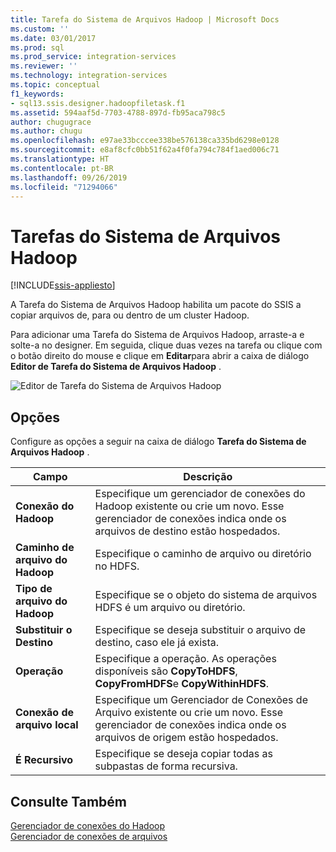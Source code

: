 ```yaml
---
title: Tarefa do Sistema de Arquivos Hadoop | Microsoft Docs
ms.custom: ''
ms.date: 03/01/2017
ms.prod: sql
ms.prod_service: integration-services
ms.reviewer: ''
ms.technology: integration-services
ms.topic: conceptual
f1_keywords:
- sql13.ssis.designer.hadoopfiletask.f1
ms.assetid: 594aaf5d-7703-4788-897d-fb95aca798c5
author: chugugrace
ms.author: chugu
ms.openlocfilehash: e97ae33bcccee338be576138ca335bd6298e0128
ms.sourcegitcommit: e8af8cfc0bb51f62a4f0fa794c784f1aed006c71
ms.translationtype: HT
ms.contentlocale: pt-BR
ms.lasthandoff: 09/26/2019
ms.locfileid: "71294066"
---
```

# <a name="hadoop-file-system-task"></a>Tarefas do Sistema de Arquivos Hadoop

[!INCLUDE[ssis-appliesto](../../includes/ssis-appliesto-ssvrpluslinux-asdb-asdw-xxx.md)]


  A Tarefa do Sistema de Arquivos Hadoop habilita um pacote do SSIS a copiar arquivos de, para ou dentro de um cluster Hadoop.  
  
 Para adicionar uma Tarefa do Sistema de Arquivos Hadoop, arraste-a e solte-a no designer. Em seguida, clique duas vezes na tarefa ou clique com o botão direito do mouse e clique em **Editar**para abrir a caixa de diálogo **Editor de Tarefa do Sistema de Arquivos Hadoop** .  
  
 ![Editor de Tarefa do Sistema de Arquivos Hadoop](../../integration-services/control-flow/media/hadoop-filesystem-task.png "Editor de Tarefa do Sistema de Arquivos Hadoop")  
  
## <a name="options"></a>Opções  
 Configure as opções a seguir na caixa de diálogo **Tarefa do Sistema de Arquivos Hadoop** .  
  
|Campo|Descrição|  
|-----------|-----------------|  
|**Conexão do Hadoop**|Especifique um gerenciador de conexões do Hadoop existente ou crie um novo. Esse gerenciador de conexões indica onde os arquivos de destino estão hospedados.|  
|**Caminho de arquivo do Hadoop**|Especifique o caminho de arquivo ou diretório no HDFS.|  
|**Tipo de arquivo do Hadoop**|Especifique se o objeto do sistema de arquivos HDFS é um arquivo ou diretório.|  
|**Substituir o Destino**|Especifique se deseja substituir o arquivo de destino, caso ele já exista.|  
|**Operação**|Especifique a operação. As operações disponíveis são **CopyToHDFS**, **CopyFromHDFS**e **CopyWithinHDFS**.|  
|**Conexão de arquivo local**|Especifique um Gerenciador de Conexões de Arquivo existente ou crie um novo. Esse gerenciador de conexões indica onde os arquivos de origem estão hospedados.|  
|**É Recursivo**|Especifique se deseja copiar todas as subpastas de forma recursiva.|  
  
## <a name="see-also"></a>Consulte Também  
 [Gerenciador de conexões do Hadoop](../../integration-services/connection-manager/hadoop-connection-manager.md)   
 [Gerenciador de conexões de arquivos](../../integration-services/connection-manager/file-connection-manager.md)  
  
  
